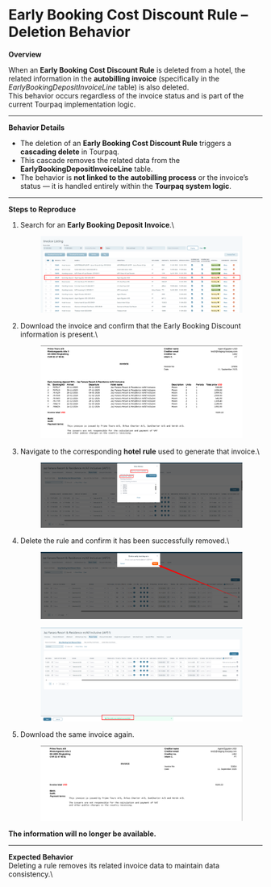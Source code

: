 # Early Booking Cost Discount Rule – Deletion Behavior

**Overview**

When an **Early Booking Cost Discount Rule** is deleted from a hotel, the related information in the **autobilling invoice** (specifically in the _EarlyBookingDepositInvoiceLine_ table) is also deleted.\
This behavior occurs regardless of the invoice status and is part of the current Tourpaq implementation logic.

***

**Behavior Details**

* The deletion of an **Early Booking Cost Discount Rule** triggers a **cascading delete** in Tourpaq.
* This cascade removes the related data from the **EarlyBookingDepositInvoiceLine** table.
* The behavior is **not linked to the autobilling process** or the invoice’s status — it is handled entirely within the **Tourpaq system logic**.

***

**Steps to Reproduce**&#x20;

1.  Search for an **Early Booking Deposit Invoice**.\


    <figure><img src="../../../.gitbook/assets/image (1) (1).png" alt=""><figcaption></figcaption></figure>
2.  Download the invoice and confirm that the Early Booking Discount information is present.\


    <figure><img src="../../../.gitbook/assets/image (1) (1) (1).png" alt=""><figcaption></figcaption></figure>
3.  Navigate to the corresponding **hotel rule** used to generate that invoice.\


    <figure><img src="../../../.gitbook/assets/image (2).png" alt=""><figcaption></figcaption></figure>
4.  Delete the rule and confirm it has been successfully removed.\


    <figure><img src="../../../.gitbook/assets/image (4).png" alt=""><figcaption></figcaption></figure>

    <figure><img src="../../../.gitbook/assets/image (5).png" alt=""><figcaption></figcaption></figure>
5.  Download the same invoice again.

    <figure><img src="../../../.gitbook/assets/image (6).png" alt=""><figcaption></figcaption></figure>



**The information will no longer be available.**

***

**Expected Behavior**\
Deleting a rule removes its related invoice data to maintain data consistency.\
